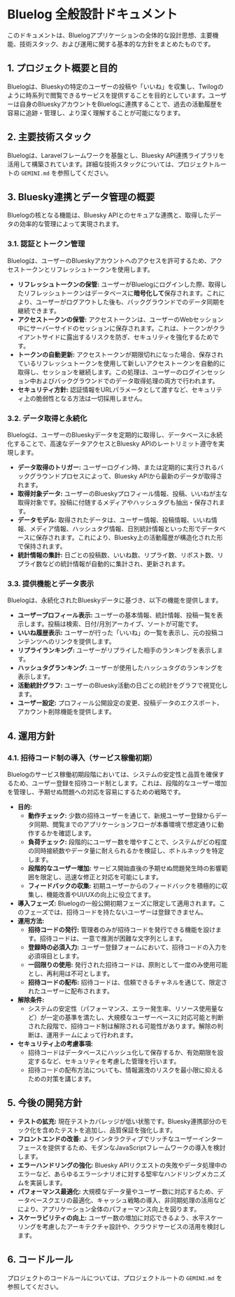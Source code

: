 # Bluelog 全般設計ドキュメント

このドキュメントは、Bluelogアプリケーションの全体的な設計思想、主要機能、技術スタック、および運用に関する基本的な方針をまとめたものです。

## 1. プロジェクト概要と目的

Bluelogは、Blueskyの特定のユーザーの投稿や「いいね」を収集し、Twilogのように時系列で閲覧できるサービスを提供することを目的としています。ユーザーは自身のBlueskyアカウントをBluelogに連携することで、過去の活動履歴を容易に追跡・管理し、より深く理解することが可能になります。

## 2. 主要技術スタック

Bluelogは、Laravelフレームワークを基盤とし、Bluesky API連携ライブラリを活用して構築されています。詳細な技術スタックについては、プロジェクトルートの `GEMINI.md` を参照してください。

## 3. Bluesky連携とデータ管理の概要

Bluelogの核となる機能は、Bluesky APIとのセキュアな連携と、取得したデータの効率的な管理によって実現されます。

### 3.1. 認証とトークン管理

Bluelogは、ユーザーのBlueskyアカウントへのアクセスを許可するため、アクセストークンとリフレッシュトークンを使用します。

*   **リフレッシュトークンの保管:** ユーザーがBluelogにログインした際、取得したリフレッシュトークンはデータベースに**暗号化して**保存されます。これにより、ユーザーがログアウトした後も、バックグラウンドでのデータ同期を継続できます。
*   **アクセストークンの保管:** アクセストークンは、ユーザーのWebセッション中にサーバーサイドのセッションに保存されます。これは、トークンがクライアントサイドに露出するリスクを防ぎ、セキュリティを強化するためです。
*   **トークンの自動更新:** アクセストークンが期限切れになった場合、保存されているリフレッシュトークンを使用して新しいアクセストークンを自動的に取得し、セッションを継続します。この処理は、ユーザーのログインセッション中およびバックグラウンドでのデータ取得処理の両方で行われます。
*   **セキュリティ方針:** 認証情報をURLパラメータとして渡すなど、セキュリティ上の脆弱性となる方法は一切採用しません。

### 3.2. データ取得と永続化

Bluelogは、ユーザーのBlueskyデータを定期的に取得し、データベースに永続化することで、高速なデータアクセスとBluesky APIのレートリミット遵守を実現します。

*   **データ取得のトリガー:** ユーザーログイン時、または定期的に実行されるバックグラウンドプロセスによって、Bluesky APIから最新のデータが取得されます。
*   **取得対象データ:** ユーザーのBlueskyプロフィール情報、投稿、いいねが主な取得対象です。投稿に付随するメディアやハッシュタグも抽出・保存されます。
*   **データモデル:** 取得されたデータは、ユーザー情報、投稿情報、いいね情報、メディア情報、ハッシュタグ情報、日別統計情報といった形でデータベースに保存されます。これにより、Bluesky上の活動履歴が構造化された形で保持されます。
*   **統計情報の集計:** 日ごとの投稿数、いいね数、リプライ数、リポスト数、リプライ数などの統計情報が自動的に集計され、更新されます。

### 3.3. 提供機能とデータ表示

Bluelogは、永続化されたBlueskyデータに基づき、以下の機能を提供します。

*   **ユーザープロフィール表示:** ユーザーの基本情報、統計情報、投稿一覧を表示します。投稿は検索、日付/月別アーカイブ、ソートが可能です。
*   **いいね履歴表示:** ユーザーが行った「いいね」の一覧を表示し、元の投稿コンテンツへのリンクを提供します。
*   **リプライランキング:** ユーザーがリプライした相手のランキングを表示します。
*   **ハッシュタグランキング:** ユーザーが使用したハッシュタグのランキングを表示します。
*   **活動統計グラフ:** ユーザーのBluesky活動の日ごとの統計をグラフで視覚化します。
*   **ユーザー設定:** プロフィール公開設定の変更、投稿データのエクスポート、アカウント削除機能を提供します。

## 4. 運用方針

### 4.1. 招待コード制の導入（サービス稼働初期）

Bluelogのサービス稼働初期段階においては、システムの安定性と品質を確保するため、ユーザー登録を招待コード制とします。これは、段階的なユーザー増加を管理し、予期せぬ問題への対応を容易にするための戦略です。

*   **目的:**
    *   **動作チェック:** 少数の招待ユーザーを通じて、新規ユーザー登録からデータ同期、閲覧までのアプリケーションフローが本番環境で想定通りに動作するかを確認します。
    *   **負荷チェック:** 段階的にユーザー数を増やすことで、システムがどの程度の同時接続数やデータ量に耐えられるかを検証し、ボトルネックを特定します。
    *   **段階的なユーザー増加:** サービス開始直後の予期せぬ問題発生時の影響範囲を限定し、迅速な修正と対応を可能にします。
    *   **フィードバックの収集:** 初期ユーザーからのフィードバックを積極的に収集し、機能改善やUI/UXの向上に役立てます。
*   **導入フェーズ:** Bluelogの一般公開初期フェーズに限定して適用されます。このフェーズでは、招待コードを持たないユーザーは登録できません。
*   **運用方法:**
    *   **招待コードの発行:** 管理者のみが招待コードを発行できる機能を設けます。招待コードは、一意で推測が困難な文字列とします。
    *   **登録時の必須入力:** ユーザー登録フォームにおいて、招待コードの入力を必須項目とします。
    *   **一回限りの使用:** 発行された招待コードは、原則として一度のみ使用可能とし、再利用は不可とします。
    *   **招待コードの配布:** 招待コードは、信頼できるチャネルを通じて、限定されたユーザーに配布されます。
*   **解除条件:**
    *   システムの安定性（パフォーマンス、エラー発生率、リソース使用量など）が一定の基準を満たし、大規模なユーザーベースに対応可能と判断された段階で、招待コード制は解除される可能性があります。解除の判断は、運用チームによって行われます。
*   **セキュリティ上の考慮事項:**
    *   招待コードはデータベースにハッシュ化して保存するか、有効期限を設定するなど、セキュリティを考慮した管理を行います。
    *   招待コードの配布方法についても、情報漏洩のリスクを最小限に抑えるための対策を講じます。

## 5. 今後の開発方針

*   **テストの拡充:** 現在テストカバレッジが低い状態です。Bluesky連携部分のモック化を含めたテストを追加し、品質保証を強化します。
*   **フロントエンドの改善:** よりインタラクティブでリッチなユーザーインターフェースを提供するため、モダンなJavaScriptフレームワークの導入を検討します。
*   **エラーハンドリングの強化:** Bluesky APIリクエストの失敗やデータ処理中のエラーなど、あらゆるエラーシナリオに対する堅牢なハンドリングメカニズムを実装します。
*   **パフォーマンス最適化:** 大規模なデータ量やユーザー数に対応するため、データベースクエリの最適化、キャッシュ戦略の導入、非同期処理の活用などにより、アプリケーション全体のパフォーマンス向上を図ります。
*   **スケーラビリティの向上:** ユーザー数の増加に対応できるよう、水平スケーリングを考慮したアーキテクチャ設計や、クラウドサービスの活用を検討します。

## 6. コードルール

プロジェクトのコードルールについては、プロジェクトルートの `GEMINI.md` を参照してください。
